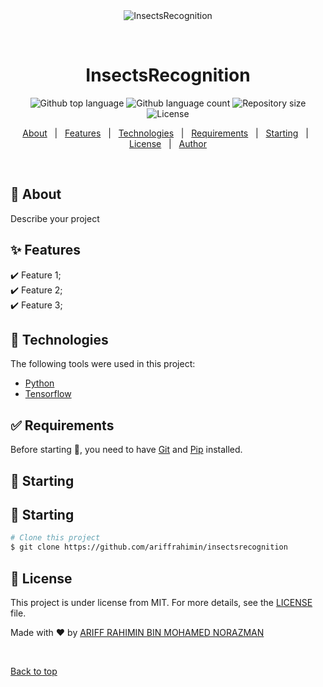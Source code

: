 <div align="center" id="top"> 
  <img src="https://github.com/ariffrahimin/insectsrecognition/blob/master/images/insects.gif" alt="InsectsRecognition" />

&#xa0;

  <!-- <a href="https://insectsrecognition.netlify.app">Demo</a> -->
</div>

<h1 align="center">InsectsRecognition</h1>

<p align="center">
  <img alt="Github top language" src="https://img.shields.io/github/languages/top/ariffrahimin/insectsrecognition?color=56BEB8">

  <img alt="Github language count" src="https://img.shields.io/github/languages/count/ariffrahimin/insectsrecognition?color=56BEB8">

  <img alt="Repository size" src="https://img.shields.io/github/repo-size/ariffrahimin/insectsrecognition?color=56BEB8">

  <img alt="License" src="https://img.shields.io/github/license/ariffrahimin/insectsrecognition?color=56BEB8">

  <!-- <img alt="Github issues" src="https://img.shields.io/github/issues/ariffrahimin/insectsrecognition?color=56BEB8" /> -->

  <!-- <img alt="Github forks" src="https://img.shields.io/github/forks/ariffrahimin/insectsrecognition?color=56BEB8" /> -->

  <!-- <img alt="Github stars" src="https://img.shields.io/github/stars/ariffrahimin/insectsrecognition?color=56BEB8" /> -->
</p>

<!-- Status -->

<!-- <h4 align="center">
	🚧  InsectsRecognition 🚀 Under construction...  🚧
</h4>

<hr> -->

<p align="center">
  <a href="#dart-about">About</a> &#xa0; | &#xa0; 
  <a href="#sparkles-features">Features</a> &#xa0; | &#xa0;
  <a href="#rocket-technologies">Technologies</a> &#xa0; | &#xa0;
  <a href="#white_check_mark-requirements">Requirements</a> &#xa0; | &#xa0;
  <a href="#checkered_flag-starting">Starting</a> &#xa0; | &#xa0;
  <a href="#memo-license">License</a> &#xa0; | &#xa0;
  <a href="https://github.com/ariffrahimin" target="_blank">Author</a>
</p>

<br>

## :dart: About

Describe your project

## :sparkles: Features

:heavy_check_mark: Feature 1;\
:heavy_check_mark: Feature 2;\
:heavy_check_mark: Feature 3;

## :rocket: Technologies

The following tools were used in this project:

- [Python](https://www.python.org/)
- [Tensorflow](https://www.tensorflow.org/)

## :white_check_mark: Requirements

Before starting :checkered_flag:, you need to have [Git](https://git-scm.com) and [Pip](https://pypi.org/project/pip/) installed.

## :checkered_flag: Starting

## :checkered_flag: Starting

```bash
# Clone this project
$ git clone https://github.com/ariffrahimin/insectsrecognition


```

## :memo: License

This project is under license from MIT. For more details, see the [LICENSE](LICENSE) file.

Made with :heart: by <a href="https://github.com/ariffrahimin" target="_blank">ARIFF RAHIMIN BIN MOHAMED NORAZMAN</a>

&#xa0;

<a href="#top">Back to top</a>
